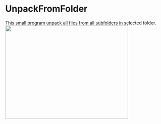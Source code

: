 # UnpackFromFolder
This small program unpack all files from all subfolders in selected folder. </br>
<img class="size-full wp-image-162 aligncenter" src="http://DRoidapps.cf/Files/unpackfrom.gif" alt="" width="389" height="295" />
